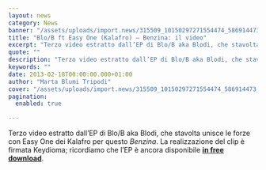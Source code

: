 ```yaml
---
layout: news
category: News
banner: "/assets/uploads/import.news/315509_10150297271554474_586914473_7542164_4134721_n.jpg"
title: "Blo/B ft Easy One (Kalafro) – Benzina: il video"
excerpt: "Terzo video estratto dall’EP di Blo/B aka Blodi, che stavolta unisce le forze con Easy One dei Kalafro per questo Benzina. La realizzazione del clip è firmata Keydioma; ricordiamo che l’EP è ancora disponibile in free download.  "
quote: ""
description: "Terzo video estratto dall’EP di Blo/B aka Blodi, che stavolta unisce le forze con Easy One dei Kalafro per questo Benzina. La realizzazione del clip è firmata Keydioma; ricordiamo che l’EP è ancora disponibile in free download.  "
keywords: ""
date: 2013-02-18T00:00:00.000+01:00
author: "Marta Blumi Tripodi"
cover: "/assets/uploads/import.news/315509_10150297271554474_586914473_7542164_4134721_n.jpg"
pagination:
  enabled: true

---
```


Terzo video estratto dall’EP di Blo/B aka Blodi, che stavolta unisce le forze con Easy One dei Kalafro per questo _Benzina_. La realizzazione del clip è firmata Keydioma; ricordiamo che l’EP è ancora disponibile [**in free download**](https://snd.sc/N8SXPR "http://snd.sc/N8SXPR").

  